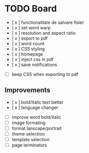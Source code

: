 # TODO Board

- [ x ] functionalitate de salvare fisier
- [ x ] set word warp
- [ x ] resolution and aspect ratio
- [ x ] export to pdf
- [ x ] word count
- [ x ] CSS styling
- [ x ] homepage
- [ x ] inject css in pdf
- [ x ] save notifications
- [  ] keep CSS when exporting to pdf

## Improvements
- [ x ] bold/italic text better
- [ x ] language changer
- [  ] improve word bold/italic
- [  ] image formating
- [  ] format lanscape/portrait
- [  ] theme selection
- [  ] template selection
- [  ] page terminators

